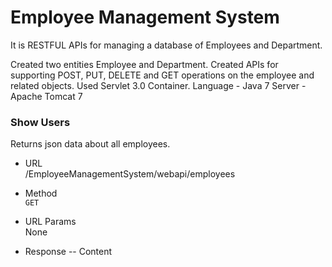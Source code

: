 # Employee Management System
It is RESTFUL APIs for managing a database of Employees and Department.


Created two entities Employee and Department.
Created APIs for supporting POST, PUT, DELETE and GET operations on the employee and related objects. 
Used Servlet 3.0 Container.
Language - Java 7
Server - Apache Tomcat 7

### Show Users
Returns json data about all employees.

- URL<br />
/EmployeeManagementSystem/webapi/employees 

- Method<br />
`GET`

- URL Params<br />
None

- Response
  -- Content


